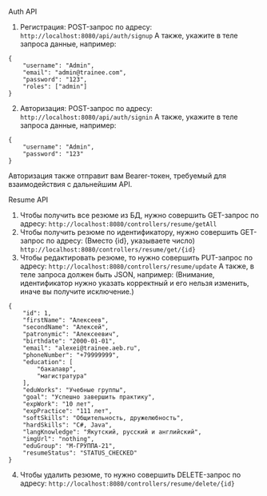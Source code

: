 Auth API
1. Регистрация: POST-запрос по адресу: `http://localhost:8080/api/auth/signup`
А также, укажите в теле запроса данные, например:
```
{
    "username": "Admin",
    "email": "admin@trainee.com",
    "password": "123",
    "roles": ["admin"]
}
```
2. Авторизация: POST-запрос по адресу: `http://localhost:8080/api/auth/signin`
А также, укажите в теле запроса данные, например:
```
{
    "username": "Admin",
    "password": "123"
}
```
Авторизация также отправит вам Bearer-токен, требуемый для взаимодействия с дальнейшим API.

Resume API
1.	Чтобы получить все резюме из БД, нужно совершить GET-запрос по адресу:
`http://localhost:8080/controllers/resume/getAll`
2.	Чтобы получить резюме по идентификатору, нужно совершить GET-запрос по адресу:
(Вместо {id}, указываете число)
`http://localhost:8080/controllers/resume/get/{id}`
3.	Чтобы редактировать резюме, то нужно совершить PUT-запрос по адресу:
`http://localhost:8080/controllers/resume/update`
А также, в теле запроса должен быть JSON, например:
(Внимание, идентификатор нужно указать корректный и его нельзя изменить, иначе вы получите исключение.)
```
{
    "id": 1,
    "firstName": "Алексеев",
    "secondName": "Алексей",
    "patronymic": "Алексеевич",
    "birthdate": "2000-01-01",
    "email": "alexei@trainee.aeb.ru",
    "phoneNumber": "+79999999",
    "education": [
        "бакалавр",
        "магистратура"
    ],
    "eduWorks": "Учебные группы",
    "goal": "Успешно завершить практику",
    "expWork": "10 лет",
    "expPractice": "111 лет",
    "softSkills": "Общительность, дружелюбность",
    "hardSkills": "C#, Java",
    "langKnowledge": "Якутский, русский и английский",
    "imgUrl": "nothing",
    "eduGroup": "М-ГРУППА-21",
    "resumeStatus": "STATUS_CHECKED"
}
```
4.	Чтобы удалить резюме, то нужно совершить DELETE-запрос по адресу:
`http://localhost:8080/controllers/resume/delete/{id}`
